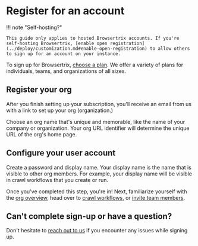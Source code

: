 # Register for an account

!!! note "Self-hosting?"

    This guide only applies to hosted Browsertrix accounts. If you're self-hosting Browsertrix, [enable open registration](../deploy/customization.md#enable-open-registration) to allow others to sign up for an account on your instance.

To sign up for Browsertrix, [choose a plan](https://browsertrix.com/). We offer a variety of plans for individuals, teams, and organizations of all sizes.

## Register your org

After you finish setting up your subscription, you'll receive an email from us with a link to set up your org (organization.)

Choose an org name that's unique and memorable, like the name of your company or organization. Your org URL identifier will determine the unique URL of the org's home page.

## Configure your user account

Create a password and display name. Your display name is the name that is visible to other org members. For example, your display name will be visible in crawl workflows that you create or run.

Once you've completed this step, you're in! Next, familiarize yourself with the [org overview](./overview.md), head over to [crawl workflows](./crawl-workflows.md), or [invite team members](./org-settings.md).

## Can't complete sign-up or have a question?

Don't hesitate to [reach out to us](mailto:support@webrecorder.org) if you encounter any issues while signing up.

